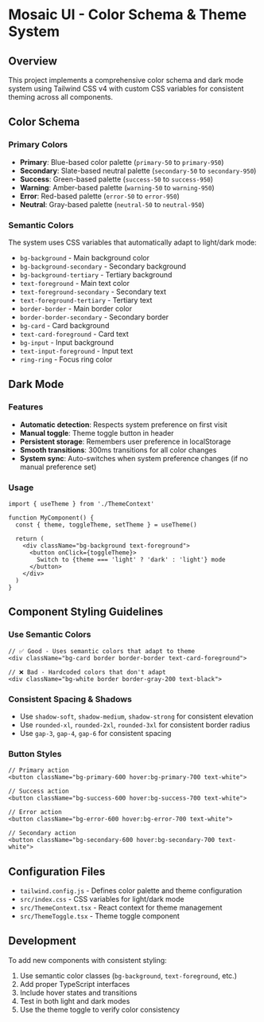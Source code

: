 # Mosaic UI - Color Schema & Theme System

## Overview

This project implements a comprehensive color schema and dark mode system using Tailwind CSS v4 with custom CSS variables for consistent theming across all components.

## Color Schema

### Primary Colors
- **Primary**: Blue-based color palette (`primary-50` to `primary-950`)
- **Secondary**: Slate-based neutral palette (`secondary-50` to `secondary-950`)
- **Success**: Green-based palette (`success-50` to `success-950`)
- **Warning**: Amber-based palette (`warning-50` to `warning-950`)
- **Error**: Red-based palette (`error-50` to `error-950`)
- **Neutral**: Gray-based palette (`neutral-50` to `neutral-950`)

### Semantic Colors
The system uses CSS variables that automatically adapt to light/dark mode:

- `bg-background` - Main background color
- `bg-background-secondary` - Secondary background
- `bg-background-tertiary` - Tertiary background
- `text-foreground` - Main text color
- `text-foreground-secondary` - Secondary text
- `text-foreground-tertiary` - Tertiary text
- `border-border` - Main border color
- `border-border-secondary` - Secondary border
- `bg-card` - Card background
- `text-card-foreground` - Card text
- `bg-input` - Input background
- `text-input-foreground` - Input text
- `ring-ring` - Focus ring color

## Dark Mode

### Features
- **Automatic detection**: Respects system preference on first visit
- **Manual toggle**: Theme toggle button in header
- **Persistent storage**: Remembers user preference in localStorage
- **Smooth transitions**: 300ms transitions for all color changes
- **System sync**: Auto-switches when system preference changes (if no manual preference set)

### Usage

```tsx
import { useTheme } from './ThemeContext'

function MyComponent() {
  const { theme, toggleTheme, setTheme } = useTheme()
  
  return (
    <div className="bg-background text-foreground">
      <button onClick={toggleTheme}>
        Switch to {theme === 'light' ? 'dark' : 'light'} mode
      </button>
    </div>
  )
}
```

## Component Styling Guidelines

### Use Semantic Colors
```tsx
// ✅ Good - Uses semantic colors that adapt to theme
<div className="bg-card border border-border text-card-foreground">

// ❌ Bad - Hardcoded colors that don't adapt
<div className="bg-white border border-gray-200 text-black">
```

### Consistent Spacing & Shadows
- Use `shadow-soft`, `shadow-medium`, `shadow-strong` for consistent elevation
- Use `rounded-xl`, `rounded-2xl`, `rounded-3xl` for consistent border radius
- Use `gap-3`, `gap-4`, `gap-6` for consistent spacing

### Button Styles
```tsx
// Primary action
<button className="bg-primary-600 hover:bg-primary-700 text-white">

// Success action
<button className="bg-success-600 hover:bg-success-700 text-white">

// Error action
<button className="bg-error-600 hover:bg-error-700 text-white">

// Secondary action
<button className="bg-secondary-600 hover:bg-secondary-700 text-white">
```

## Configuration Files

- `tailwind.config.js` - Defines color palette and theme configuration
- `src/index.css` - CSS variables for light/dark mode
- `src/ThemeContext.tsx` - React context for theme management
- `src/ThemeToggle.tsx` - Theme toggle component

## Development

To add new components with consistent styling:

1. Use semantic color classes (`bg-background`, `text-foreground`, etc.)
2. Add proper TypeScript interfaces
3. Include hover states and transitions
4. Test in both light and dark modes
5. Use the theme toggle to verify color consistency
